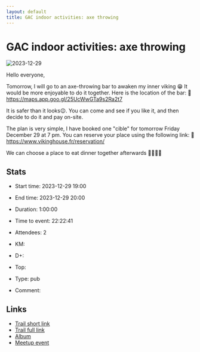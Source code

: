 ```yaml
---
layout: default
title: GAC indoor activities: axe throwing
---
```


# GAC indoor activities: axe throwing

![2023-12-29](/Stats/img/orig/2023-12-29.jpg)

Hello everyone,

Tomorrow, I will go to an axe-throwing bar to awaken my inner viking 😁
It would be more enjoyable to do it together. Here is the location of the bar:
📍 https://maps.app.goo.gl/25UcWwGTa9s2Ra2t7

It is safer than it looks😉. You can come and see if you like it, and then decide to do it and pay on-site.

The plan is very simple, I have booked one "cible" for tomorrow Friday December 29 at 7 pm. You can reserve your place using the following link:
📓 https://www.vikinghouse.fr/reservation/

We can choose a place to eat dinner together afterwards 🥪🌮🍕😃

## Stats

- Start time: 2023-12-29 19:00
- End time: 2023-12-29 20:00
- Duration: 1:00:00
- Time to event: 22:22:41
- Attendees: 2

- KM: 
- D+: 
- Top: 
- Type: pub
- Comment: 

## Links

- [Trail short link]()
- [Trail full link]()
- [Album](https://binnette.github.io/GacImg2023/2023-12-29-GAC-indoor-activities-axe-throwing.html)
- [Meetup event](https://www.meetup.com/grenoble-adventure-club-english-french/events/298190705/)
